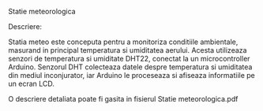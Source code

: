 Statie meteorologica

Descriere:

Statia meteo este conceputa pentru a monitoriza conditiile ambientale, masurand in principal
temperatura si umiditatea aerului. Acesta utilizeaza senzori de temperatura si umiditate DHT22,
conectat la un microcontroller Arduino. Senzorul DHT colecteaza datele despre temperatura si
umiditatea din mediul inconjurator, iar Arduino le proceseaza si afiseaza informatiile pe un ecran
LCD.

O descriere detaliata poate fi gasita in fisierul Statie meteorologica.pdf
